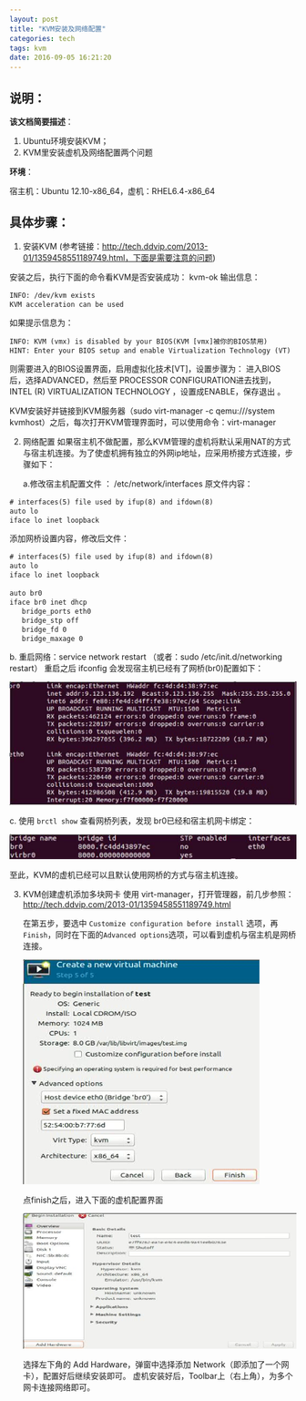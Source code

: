 ```yaml
---
layout: post
title: "KVM安装及网络配置"
categories: tech
tags: kvm
date: 2016-09-05 16:21:20
---
```


## 说明：

**该文档简要描述**：

1. Ubuntu环境安装KVM； 
2. KVM里安装虚机及网络配置两个问题

**环境**：

宿主机：Ubuntu 12.10-x86_64，虚机：RHEL6.4-x86_64


## 具体步骤：

1. 安装KVM
   (参考链接：http://tech.ddvip.com/2013-01/1359458551189749.html，下面是需要注意的问题)

 
安装之后，执行下面的命令看KVM是否安装成功：
kvm-ok
输出信息：

```
INFO: /dev/kvm exists
KVM acceleration can be used
```
如果提示信息为：

```
INFO: KVM (vmx) is disabled by your BIOS(KVM [vmx]被你的BIOS禁用)
HINT: Enter your BIOS setup and enable Virtualization Technology (VT)
```

则需要进入的BIOS设置界面，启用虚拟化技术[VT]，设置步骤为：
进入BIOS后，选择ADVANCED，然后至 PROCESSOR CONFIGURATION进去找到，
INTEL (R) VIRTUALIZATION TECHNOLOGY ，设置成ENABLE，保存退出 。


KVM安装好并链接到KVM服务器（sudo virt-manager -c qemu:///system kvmhost）之后，每次打开KVM管理界面时，可以使用命令：virt-manager

 
2. 网络配置
   如果宿主机不做配置，那么KVM管理的虚机将默认采用NAT的方式与宿主机连接。为了使虚机拥有独立的外网ip地址，应采用桥接方式连接，步骤如下：

   a.修改宿主机配置文件 ： /etc/network/interfaces
   原文件内容：

```
# interfaces(5) file used by ifup(8) and ifdown(8) 
auto lo 
iface lo inet loopback
```

   添加网桥设置内容，修改后文件：

```
# interfaces(5) file used by ifup(8) and ifdown(8) 
auto lo 
iface lo inet loopback 

auto br0 
iface br0 inet dhcp 
   bridge_ports eth0 
   bridge_stp off 
   bridge_fd 0 
   bridge_maxage 0
```

   b. 重启网络：service network restart （或者：sudo /etc/init.d/networking restart）
   重启之后 ifconfig 会发现宿主机已经有了网桥(br0)配置如下：

   ![](/img/br0.jpeg)

   c. 使用 `brctl show` 查看网桥列表，发现 br0已经和宿主机网卡绑定：

   ![](/img/brctl.jpeg)

   至此，KVM的虚机已经可以且默认使用网桥的方式与宿主机连接。

3. KVM创建虚机添加多块网卡
   使用 virt-manager，打开管理器，前几步参照：http://tech.ddvip.com/2013-01/1359458551189749.html

   在第五步，要选中 `Customize configuration before install` 选项，再 `Finish`，同时在下面的`Advanced options`选项，可以看到虚机与宿主机是网桥连接。

   ![](/img/config-vm.jpeg)

   点finish之后，进入下面的虚机配置界面

   ![](/img/setting.jpeg)

   选择左下角的 Add Hardware，弹窗中选择添加 Network（即添加了一个网卡），配置好后继续安装即可。
   虚机安装好后，Toolbar上（右上角），为多个网卡连接网络即可。
